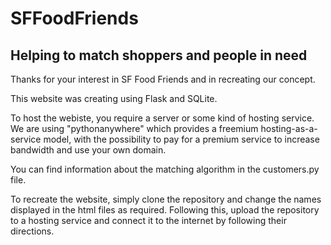 # SFFoodFriends
## Helping to match shoppers and people in need

Thanks for your interest in SF Food Friends and in recreating our concept.

This website was creating using Flask and SQLite.

To host the webiste, you require a server or some kind of hosting service.
We are using "pythonanywhere" which provides a freemium hosting-as-a-service model, with the possibility to pay for a premium service to increase bandwidth and use your own domain.

You can find information about the matching algorithm in the customers.py file.

To recreate the website, simply clone the repository and change the names displayed in the html files as required.
Following this, upload the repository to a hosting service and connect it to the internet by following their directions.
